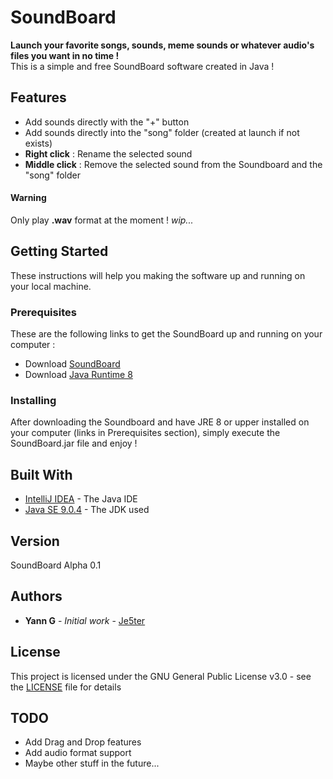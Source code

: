# SoundBoard

**Launch your favorite songs, sounds, meme sounds or whatever audio's files you want in no time !**  
This is a simple and free SoundBoard software created in Java !

## Features
+ Add sounds directly with the "+" button
+ Add sounds directly into the "song" folder (created at launch if not exists)
+ **Right click** : Rename the selected sound
+ **Middle click** : Remove the selected sound from the Soundboard and the "song" folder

#### Warning  
Only play **.wav** format at the moment ! *wip...*

## Getting Started

These instructions will help you making the software up and running on your local machine.

### Prerequisites

These are the following links to get the SoundBoard up and running on your computer :

+ Download [SoundBoard](https://github.com/Je5ter/SoundBoard/raw/master/SoundBoard.jar)
+ Download [Java Runtime 8](https://www.java.com/inc/BrowserRedirect1.jsp?locale=fr)

### Installing

After downloading the Soundboard and have JRE 8 or upper installed on your computer (links in Prerequisites section), simply execute the SoundBoard.jar file and enjoy !

## Built With

* [IntelliJ IDEA](https://www.jetbrains.com/idea/) - The Java IDE
* [Java SE 9.0.4](https://www.oracle.com/java/java9.html) - The JDK used

## Version

SoundBoard Alpha 0.1

## Authors

* **Yann G** - *Initial work* - [Je5ter](https://github.com/Je5ter)

## License

This project is licensed under the GNU General Public License v3.0 - see the [LICENSE](LICENSE) file for details

## TODO 
+ Add Drag and Drop features
+ Add audio format support
+ Maybe other stuff in the future...